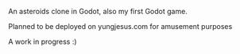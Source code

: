 An asteroids clone in Godot, also my first Godot game.

Planned to be deployed on yungjesus.com for amusement purposes

A work in progress :)
